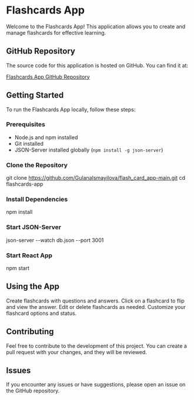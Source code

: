 # Flashcards App

Welcome to the Flashcards App! This application allows you to create and manage flashcards for effective learning.

## GitHub Repository

The source code for this application is hosted on GitHub. You can find it at:

[Flashcards App GitHub Repository](https://github.com/GulanaIsmayilova/flash_card_app-main.gitp)

## Getting Started

To run the Flashcards App locally, follow these steps:

### Prerequisites

- Node.js and npm installed
- Git installed
- JSON-Server installed globally (`npm install -g json-server`)

### Clone the Repository


git clone https://github.com/GulanaIsmayilova/flash_card_app-main.git
cd flashcards-app

### Install Dependencies

npm install

### Start JSON-Server

json-server --watch db.json --port 3001
 
### Start React App
npm start

## Using the App

Create flashcards with questions and answers.
Click on a flashcard to flip and view the answer.
Edit or delete flashcards as needed.
Customize your flashcard options and status.

## Contributing

Feel free to contribute to the development of this project. You can create a pull request with your changes, and they will be reviewed.

## Issues

If you encounter any issues or have suggestions, please open an issue on the GitHub repository.